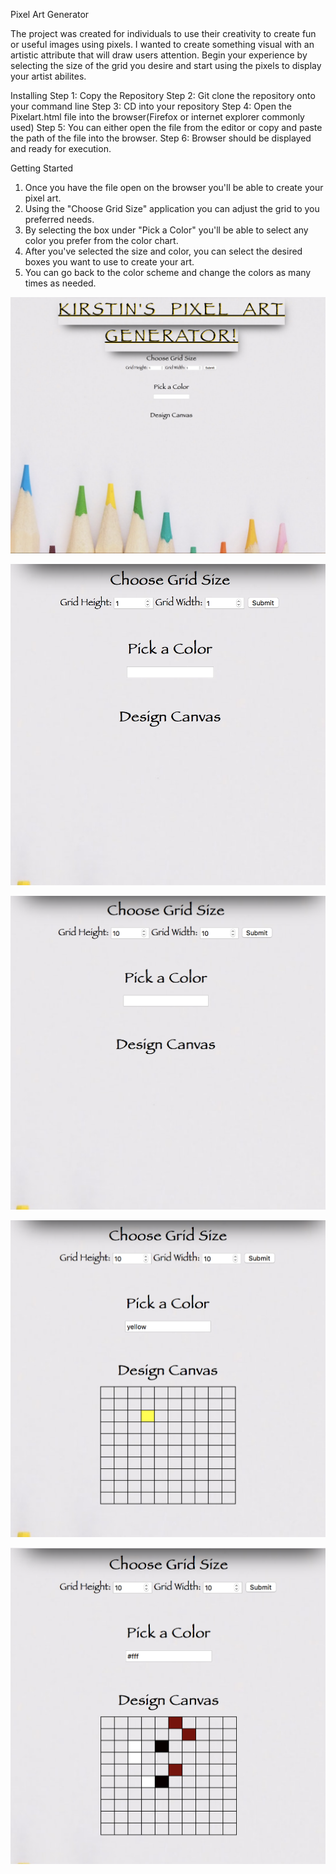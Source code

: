 
Pixel Art Generator

The project was created for individuals to use their creativity to create fun or useful images using pixels. I wanted to create something visual with an artistic attribute that will draw users attention. Begin your experience by selecting the size of the grid you desire and start using the pixels to display your artist abilites.

Installing
Step 1: Copy the Repository
Step 2: Git clone the repository onto your command line
Step 3: CD into your repository
Step 4: Open the Pixelart.html file into the browser(Firefox or internet explorer commonly used)
Step 5: You can either open the file from the editor or copy and paste the path of the file into the browser.
Step 6: Browser should be displayed and ready for execution.

Getting Started
1. Once you have the file open on the browser you'll be able to create your pixel art.
2. Using the "Choose Grid Size" application you can adjust the grid to you preferred needs.
3. By selecting the box under "Pick a Color" you'll be able to select any color you prefer from the color chart.
4. After you've selected the size and color, you can select the desired boxes you want to use to create your art.
5. You can go back to the color scheme and change the colors as many times as needed.


![Image 1](images/pag1.png)

![Image 2](images/pag7.png)

![Image 3](images/pag6.png)

![Image 4](images/pag8.png)

![Image 4](images/pag5.png)
